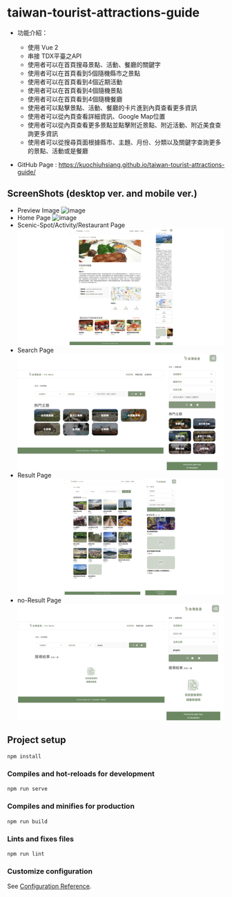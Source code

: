 # taiwan-tourist-attractions-guide
+ 功能介紹：
  + 使用 Vue 2
  + 串接 TDX平臺之API
  + 使用者可以在首頁搜尋景點、活動、餐廳的關鍵字
  + 使用者可以在首頁看到5個隨機縣市之景點
  + 使用者可以在首頁看到4個近期活動
  + 使用者可以在首頁看到4個隨機景點
  + 使用者可以在首頁看到4個隨機餐廳
  + 使用者可以點擊景點、活動、餐廳的卡片進到內頁查看更多資訊
  + 使用者可以從內頁查看詳細資訊、Google Map位置
  + 使用者可以從內頁查看更多景點並點擊附近景點、附近活動、附近美食查詢更多資訊
  + 使用者可以從搜尋頁面根據縣市、主題、月份、分類以及關鍵字查詢更多的景點、活動或是餐廳

  
+ GitHub Page :
https://kuochiuhsiang.github.io/taiwan-tourist-attractions-guide/

## ScreenShots (desktop ver. and mobile ver.)
  * Preview Image 
  ![image](./screenshots/‎previewImage.png)
  * Home Page 
  ![image](./screenshots/‎HomePage.png)
  * Scenic-Spot/Activity/Restaurant Page
  ![image](./screenshots/InsidePage.png)
  * Search Page
  ![image](./screenshots/SearchPage.png)
  * Result Page
  ![image](./screenshots/ResultPage.png)
  * no-Result Page
  ![image](./screenshots/noResultPage.png)


## Project setup
```
npm install
```

### Compiles and hot-reloads for development
```
npm run serve
```

### Compiles and minifies for production
```
npm run build
```

### Lints and fixes files
```
npm run lint
```

### Customize configuration
See [Configuration Reference](https://cli.vuejs.org/config/).
